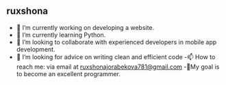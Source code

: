 ## ruxshona

- 🔭 I’m currently working on developing a website.
- 🌱 I’m currently learning Python.
- 👯 I’m looking to collaborate with experienced developers in mobile app development.
- 🤔 I’m looking for advice on writing clean and efficient code
-📫 How to reach me: via email at ruxshonajorabekova781@gmail.com
-👩My goal is to become an excellent programmer.




